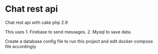 # Chat rest api 

Chat rest api with cake php 2.9

This uses 
    1. Firebase to send messages.
    2. Mysql to save data.

Create a database config file to run this project and edit docker-compose file accordingly